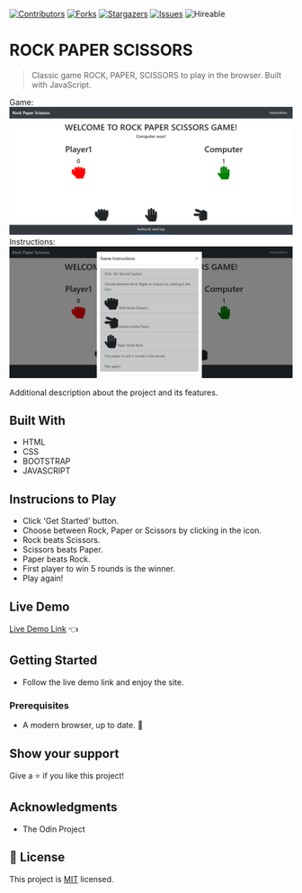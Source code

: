 <!--
*** Thanks for checking out this README Template. If you have a suggestion that would
*** make this better, please fork the repo and create a pull request or simply open
*** an issue with the tag "enhancement".
*** Thanks again! Now go create something AMAZING! :D
-->

<!-- PROJECT SHIELDS -->
<!--
*** I'm using markdown "reference style" links for readability.
*** Reference links are enclosed in brackets [ ] instead of parentheses ( ).
*** See the bottom of this document for the declaration of the reference variables
*** for contributors-url, forks-url, etc. This is an optional, concise syntax you may use.
*** https://www.markdownguide.org/basic-syntax/#reference-style-links
-->
[![Contributors][contributors-shield]][contributors-url]
[![Forks][forks-shield]][forks-url]
[![Stargazers][stars-shield]][stars-url]
[![Issues][issues-shield]][issues-url]
![Hireable](https://cdn.rawgit.com/hiendv/hireable/master/styles/default/yes.svg)

# ROCK PAPER SCISSORS

> Classic game ROCK, PAPER, SCISSORS to play in the browser. Built with JavaScript.

Game:
![screenshot](./assets/screenshot1.png)
Instructions:
![screenshot](./assets/screenshot2.png)

Additional description about the project and its features.

## Built With

- HTML
- CSS
- BOOTSTRAP
- JAVASCRIPT

## Instrucions to Play

- Click 'Get Started' button.
- Choose between Rock, Paper or Scissors by clicking in the icon.
- Rock beats Scissors.
- Scissors beats Paper.
- Paper beats Rock.
- First player to win 5 rounds is the winner.
- Play again!

## Live Demo

[Live Demo Link](https://liveanand86.github.io/Games/) :point_left:

## Getting Started
- Follow the live demo link and enjoy the site.

### Prerequisites

- A modern browser, up to date.  :muscle:



## Show your support

Give a ⭐️ if you like this project!

## Acknowledgments

- The Odin Project

## 📝 License

This project is [MIT](lic.url) licensed.

<!-- MARKDOWN LINKS & IMAGES -->
<!-- https://www.markdownguide.org/basic-syntax/#reference-style-links -->
[contributors-shield]: https://img.shields.io/github/contributors/javitocor/Rock-Paper-Scissors-JS.svg?style=flat-square
[contributors-url]: https://github.com/javitocor/Rock-Paper-Scissors-JS/graphs/contributors
[forks-shield]: https://img.shields.io/github/forks/javitocor/Rock-Paper-Scissors-JS.svg?style=flat-square
[forks-url]: https://github.com/javitocor/Rock-Paper-Scissors-JS/network/members
[stars-shield]: https://img.shields.io/github/stars/javitocor/Rock-Paper-Scissors-JS.svg?style=flat-square
[stars-url]: https://github.com/javitocor/Rock-Paper-Scissors-JS/stargazers
[issues-shield]: https://img.shields.io/github/issues/javitocor/Rock-Paper-Scissors-JS.svg?style=flat-square
[issues-url]: https://github.com/javitocor/Rock-Paper-Scissors-JS/issues
